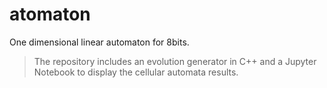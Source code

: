 # atomaton
One dimensional linear automaton for 8bits.

> The repository includes an evolution generator in C++ and a Jupyter Notebook to display the cellular automata results.
